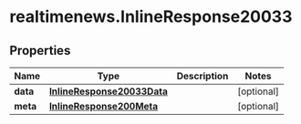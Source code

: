 # realtimenews.InlineResponse20033

## Properties

Name | Type | Description | Notes
------------ | ------------- | ------------- | -------------
**data** | [**InlineResponse20033Data**](InlineResponse20033Data.md) |  | [optional] 
**meta** | [**InlineResponse200Meta**](InlineResponse200Meta.md) |  | [optional] 


